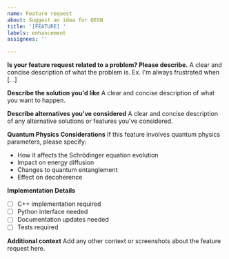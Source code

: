 ```yaml
---
name: Feature request
about: Suggest an idea for QESN
title: '[FEATURE] '
labels: enhancement
assignees: ''

---
```


**Is your feature request related to a problem? Please describe.**
A clear and concise description of what the problem is. Ex. I'm always frustrated when [...]

**Describe the solution you'd like**
A clear and concise description of what you want to happen.

**Describe alternatives you've considered**
A clear and concise description of any alternative solutions or features you've considered.

**Quantum Physics Considerations**
If this feature involves quantum physics parameters, please specify:
- How it affects the Schrödinger equation evolution
- Impact on energy diffusion
- Changes to quantum entanglement
- Effect on decoherence

**Implementation Details**
- [ ] C++ implementation required
- [ ] Python interface needed
- [ ] Documentation updates needed
- [ ] Tests required

**Additional context**
Add any other context or screenshots about the feature request here.
